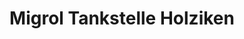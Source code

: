 ---
title: "Migrol Tankstelle Holziken"
url: /holziken/migrol-tankstelle-holziken/
shop: Allgemein
---